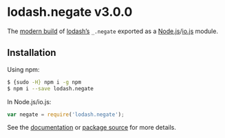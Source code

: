 # lodash.negate v3.0.0

The [modern build](https://github.com/lodash/lodash/wiki/Build-Differences) of [lodash’s](https://lodash.com/) `_.negate` exported as a [Node.js](http://nodejs.org/)/[io.js](https://iojs.org/) module.

## Installation

Using npm:

```bash
$ {sudo -H} npm i -g npm
$ npm i --save lodash.negate
```

In Node.js/io.js:

```js
var negate = require('lodash.negate');
```

See the [documentation](https://lodash.com/docs#negate) or [package source](https://github.com/lodash/lodash/blob/3.0.0-npm-packages/lodash.negate) for more details.
